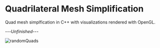 # Quadrilateral Mesh Simplification

Quad mesh simplfication in C++ with visualizations rendered with OpenGL.

---*Unfinished*---

![randomQuads](https://user-images.githubusercontent.com/38942504/230527919-b403ad22-ab64-4017-913c-3b24cc37ecbd.png)

